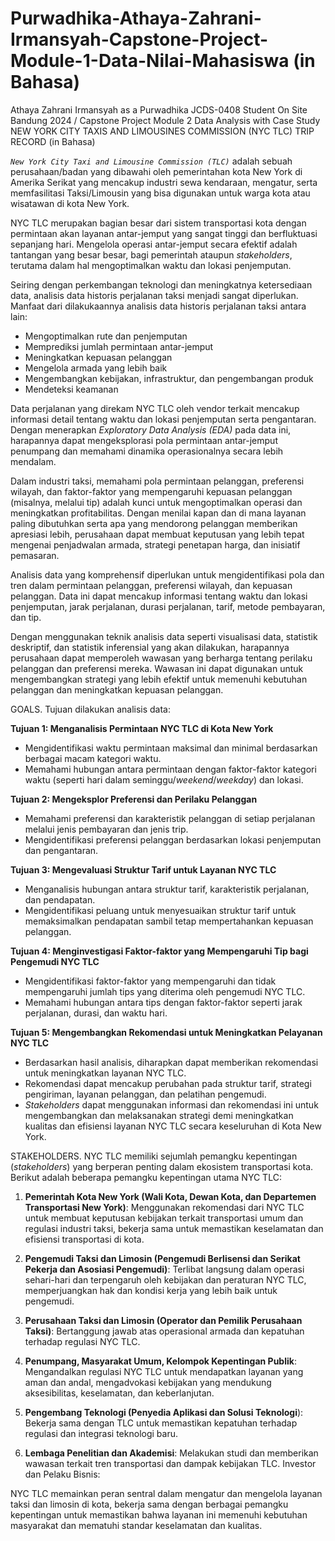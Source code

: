 # Purwadhika-Athaya-Zahrani-Irmansyah-Capstone-Project-Module-1-Data-Nilai-Mahasiswa (in Bahasa)

Athaya Zahrani Irmansyah as a Purwadhika JCDS-0408 Student On Site Bandung 2024 / Capstone Project Module 2 Data Analysis with Case Study NEW YORK CITY TAXIS AND LIMOUSINES COMMISSION (NYC TLC) TRIP RECORD (in Bahasa)

*`New York City Taxi and Limousine Commission (TLC)`* adalah sebuah perusahaan/badan yang dibawahi oleh pemerintahan kota New York di Amerika Serikat yang mencakup industri sewa kendaraan, mengatur, serta memfasilitasi Taksi/Limousin yang bisa digunakan untuk warga kota atau wisatawan di kota New York.

NYC TLC merupakan bagian besar dari sistem transportasi kota dengan  permintaan akan layanan antar-jemput yang sangat tinggi dan berfluktuasi sepanjang hari. Mengelola operasi antar-jemput secara efektif adalah tantangan yang besar besar, bagi pemerintah ataupun *stakeholders*, terutama dalam hal mengoptimalkan waktu dan lokasi penjemputan.

Seiring dengan perkembangan teknologi dan meningkatnya ketersediaan data, analisis data historis perjalanan taksi menjadi sangat diperlukan. Manfaat dari dilakukaannya analisis data historis perjalanan taksi antara lain:
  - Mengoptimalkan rute dan penjemputan
  - Memprediksi jumlah permintaan antar-jemput
  - Meningkatkan kepuasan pelanggan
  - Mengelola armada yang lebih baik
  - Mengembangkan kebijakan, infrastruktur, dan pengembangan produk
  - Mendeteksi keamanan

Data perjalanan yang direkam NYC TLC oleh vendor terkait mencakup informasi detail tentang waktu dan lokasi penjemputan serta pengantaran. Dengan menerapkan *Exploratory Data Analysis (EDA)* pada
data ini, harapannya dapat mengeksplorasi pola permintaan antar-jemput penumpang dan memahami dinamika operasionalnya secara lebih mendalam.

Dalam industri taksi, memahami pola permintaan pelanggan, preferensi wilayah, dan faktor-faktor yang mempengaruhi kepuasan pelanggan (misalnya, melalui tip) adalah kunci untuk mengoptimalkan operasi dan meningkatkan profitabilitas. Dengan menilai kapan dan di mana layanan paling dibutuhkan serta apa yang mendorong pelanggan memberikan apresiasi lebih, perusahaan dapat membuat keputusan yang lebih tepat mengenai penjadwalan armada, strategi penetapan harga, dan inisiatif pemasaran.

Analisis data yang komprehensif diperlukan untuk mengidentifikasi pola dan tren dalam permintaan pelanggan, preferensi wilayah, dan kepuasan pelanggan. Data ini dapat mencakup informasi tentang waktu dan lokasi penjemputan, jarak perjalanan, durasi perjalanan, tarif, metode pembayaran, dan tip.

Dengan menggunakan teknik analisis data seperti visualisasi data, statistik deskriptif, dan statistik inferensial yang akan dilakukan, harapannya perusahaan dapat memperoleh wawasan yang berharga tentang perilaku pelanggan dan preferensi mereka. Wawasan ini dapat digunakan untuk mengembangkan strategi yang lebih efektif untuk memenuhi kebutuhan pelanggan dan meningkatkan kepuasan pelanggan.

GOALS. Tujuan dilakukan analisis data:

**Tujuan 1: Menganalisis Permintaan NYC TLC di Kota New York**
- Mengidentifikasi waktu permintaan maksimal dan minimal berdasarkan berbagai macam kategori waktu.
- Memahami hubungan antara permintaan dengan faktor-faktor kategori waktu (seperti hari dalam seminggu/*weekend*/*weekday*) dan lokasi.

**Tujuan 2: Mengeksplor Preferensi dan Perilaku Pelanggan**
- Memahami preferensi dan karakteristik pelanggan di setiap perjalanan melalui jenis pembayaran dan jenis trip.
- Mengidentifikasi preferensi pelanggan berdasarkan lokasi penjemputan dan pengantaran.

**Tujuan 3: Mengevaluasi Struktur Tarif untuk Layanan NYC TLC**
- Menganalisis hubungan antara struktur tarif, karakteristik perjalanan, dan pendapatan.
- Mengidentifikasi peluang untuk menyesuaikan struktur tarif untuk memaksimalkan pendapatan sambil tetap mempertahankan kepuasan pelanggan.

**Tujuan 4: Menginvestigasi Faktor-faktor yang Mempengaruhi Tip bagi Pengemudi NYC TLC**
- Mengidentifikasi faktor-faktor yang mempengaruhi dan tidak mempengaruhi jumlah tips yang diterima oleh pengemudi NYC TLC.
- Memahami hubungan antara tips dengan faktor-faktor seperti jarak perjalanan, durasi, dan waktu hari.

**Tujuan 5: Mengembangkan Rekomendasi untuk Meningkatkan Pelayanan NYC TLC**
- Berdasarkan hasil analisis, diharapkan dapat memberikan rekomendasi untuk meningkatkan layanan NYC TLC.
- Rekomendasi dapat mencakup perubahan pada struktur tarif, strategi pengiriman, layanan pelanggan, dan pelatihan pengemudi.
- *Stakeholders* dapat menggunakan informasi dan rekomendasi ini untuk mengembangkan dan melaksanakan strategi demi meningkatkan kualitas dan efisiensi layanan NYC TLC secara keseluruhan di Kota New York.

STAKEHOLDERS. NYC TLC memiliki sejumlah pemangku kepentingan (*stakeholders*) yang berperan penting dalam ekosistem transportasi kota. Berikut adalah beberapa pemangku kepentingan utama NYC TLC:

1. **Pemerintah Kota New York (Wali Kota, Dewan Kota, dan Departemen Transportasi New York)**: Menggunakan rekomendasi dari NYC TLC untuk membuat keputusan kebijakan terkait transportasi umum dan regulasi industri taksi, bekerja sama untuk memastikan keselamatan dan efisiensi transportasi di kota.

2. **Pengemudi Taksi dan Limosin (Pengemudi Berlisensi dan Serikat Pekerja dan Asosiasi Pengemudi)**: Terlibat langsung dalam operasi sehari-hari dan terpengaruh oleh kebijakan dan peraturan NYC TLC, memperjuangkan hak dan kondisi kerja yang lebih baik untuk pengemudi.

3. **Perusahaan Taksi dan Limosin (Operator dan Pemilik Perusahaan Taksi)**: Bertanggung jawab atas operasional armada dan kepatuhan terhadap regulasi NYC TLC.

4. **Penumpang, Masyarakat Umum, Kelompok Kepentingan Publik**: Mengandalkan regulasi NYC TLC untuk mendapatkan layanan yang aman dan andal, mengadvokasi kebijakan yang mendukung aksesibilitas, keselamatan, dan keberlanjutan.

5. **Pengembang Teknologi (Penyedia Aplikasi dan Solusi Teknologi**): Bekerja sama dengan TLC untuk memastikan kepatuhan terhadap regulasi dan integrasi teknologi baru.

6. **Lembaga Penelitian dan Akademisi**: Melakukan studi dan memberikan wawasan terkait tren transportasi dan dampak kebijakan TLC.
Investor dan Pelaku Bisnis:

NYC TLC memainkan peran sentral dalam mengatur dan mengelola layanan taksi dan limosin di kota, bekerja sama dengan berbagai pemangku kepentingan untuk memastikan bahwa layanan ini memenuhi kebutuhan masyarakat dan mematuhi standar keselamatan dan kualitas.
